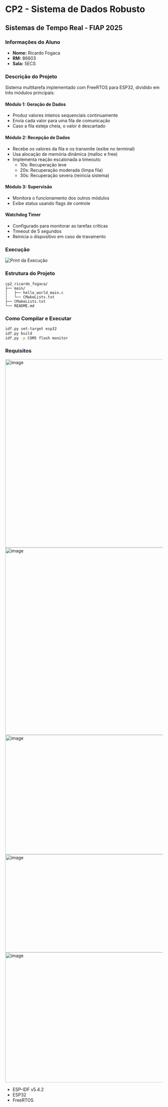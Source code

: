 # CP2 - Sistema de Dados Robusto
## Sistemas de Tempo Real - FIAP 2025

### Informações do Aluno
- **Nome:** Ricardo Fogaca
- **RM:** 86603
- **Sala:** 5ECS

### Descrição do Projeto
Sistema multitarefa implementado com FreeRTOS para ESP32, dividido em três módulos principais:

#### Módulo 1: Geração de Dados
- Produz valores inteiros sequenciais continuamente
- Envia cada valor para uma fila de comunicação
- Caso a fila esteja cheia, o valor é descartado

#### Módulo 2: Recepção de Dados
- Recebe os valores da fila e os transmite (exibe no terminal)
- Usa alocação de memória dinâmica (malloc e free)
- Implementa reação escalonada a timeouts:
  - 10s: Recuperação leve
  - 20s: Recuperação moderada (limpa fila)
  - 30s: Recuperação severa (reinicia sistema)

#### Módulo 3: Supervisão
- Monitora o funcionamento dos outros módulos
- Exibe status usando flags de controle

#### Watchdog Timer
- Configurado para monitorar as tarefas críticas
- Timeout de 5 segundos
- Reinicia o dispositivo em caso de travamento

### Execução
![Print da Execução](screenshot.png)

### Estrutura do Projeto
```
cp2_ricardo_fogaca/
├── main/
│   ├── hello_world_main.c
│   └── CMakeLists.txt
├── CMakeLists.txt
└── README.md
```

### Como Compilar e Executar
```bash
idf.py set-target esp32
idf.py build
idf.py -p COM5 flash monitor
```

### Requisitos
<img width="886" height="601" alt="image" src="https://github.com/user-attachments/assets/e894dd48-0b7b-46d8-88ed-b435a40fd273" />
<img width="886" height="598" alt="image" src="https://github.com/user-attachments/assets/3956b2f9-fdda-4966-a267-846f9e35c629" />
<img width="886" height="381" alt="image" src="https://github.com/user-attachments/assets/716fc95a-c4f3-47d6-a428-ff46205ba96a" />
<img width="886" height="313" alt="image" src="https://github.com/user-attachments/assets/75b183c5-81b5-4f00-9c79-8e6d6921e2cf" />
<img width="886" height="415" alt="image" src="https://github.com/user-attachments/assets/62d38e93-2d38-4450-ade6-1003cd954f83" />







- ESP-IDF v5.4.2
- ESP32
- FreeRTOS
